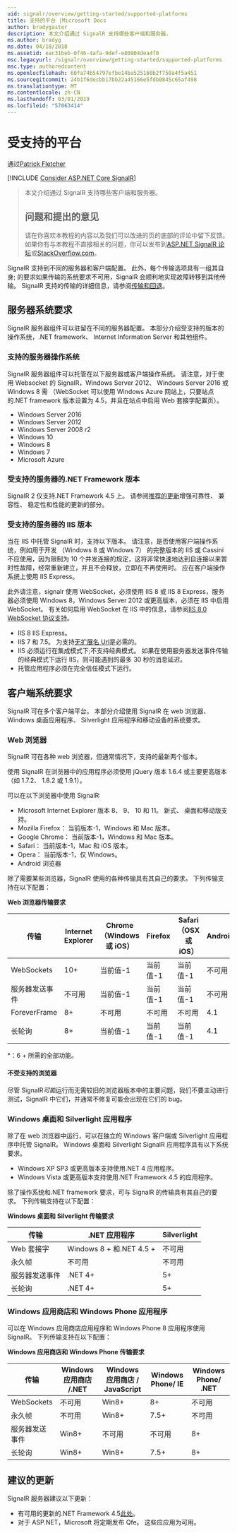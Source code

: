 ```yaml
---
uid: signalr/overview/getting-started/supported-platforms
title: 支持的平台 |Microsoft Docs
author: bradygaster
description: 本文介绍通过 SignalR 支持哪些客户端和服务器。
ms.author: bradyg
ms.date: 04/18/2018
ms.assetid: eac31beb-0f46-4afa-9def-e80904dea4f0
msc.legacyurl: /signalr/overview/getting-started/supported-platforms
msc.type: authoredcontent
ms.openlocfilehash: 60fa74b54797efbe14ba525160b2f750a4f5a451
ms.sourcegitcommit: 24b1f6decbb17bb22a45166e5fdb0845c65af498
ms.translationtype: MT
ms.contentlocale: zh-CN
ms.lasthandoff: 03/01/2019
ms.locfileid: "57063414"
---
```

<a name="supported-platforms"></a>受支持的平台
====================
通过[Patrick Fletcher](https://github.com/pfletcher)

[!INCLUDE [Consider ASP.NET Core SignalR](~/includes/signalr/signalr-version-disambiguation.md)]

> 本文介绍通过 SignalR 支持哪些客户端和服务器。 
> 
> ## <a name="questions-and-comments"></a>问题和提出的意见
> 
> 请在你喜欢本教程的内容以及我们可以改进的页的底部的评论中留下反馈。 如果你有与本教程不直接相关的问题，你可以发布到[ASP.NET SignalR 论坛](https://forums.asp.net/1254.aspx/1?ASP+NET+SignalR)或[StackOverflow.com](http://stackoverflow.com/)。

SignalR 支持到不同的服务器和客户端配置。 此外，每个传输选项具有一组其自身; 的要求如果传输的系统要求不可用，SignalR 会顺利地实现故障转移到其他传输。 SignalR 支持的传输的详细信息，请参阅[传输和回退](introduction-to-signalr.md#transports)。

## <a name="server-system-requirements"></a>服务器系统要求

SignalR 服务器组件可以驻留在不同的服务器配置。 本部分介绍受支持的版本的操作系统，.NET framework、 Internet Information Server 和其他组件。

### <a name="supported-server-operating-systems"></a>支持的服务器操作系统

SignalR 服务器组件可以托管在以下服务器或客户端操作系统。 请注意，对于使用 Websocket 的 SignalR，Windows Server 2012、 Windows Server 2016 或 Windows 8 需 （WebSocket 可以使用 Windows Azure 网站上，只要站点的.NET framework 版本设置为 4.5，并且在站点中启用 Web 套接字配置页）。

- Windows Server 2016
- Windows Server 2012
- Windows Server 2008 r2
- Windows 10
- Windows 8
- Windows 7
- Microsoft Azure

### <a name="supported-server-net-framework-version"></a>受支持的服务器的.NET Framework 版本

SignalR 2 仅支持.NET Framework 4.5 上。 请参阅[推荐的更新](#updates)增强可靠性、 兼容性、 稳定性和性能的更新的部分。

### <a name="supported-server-iis-versions"></a>受支持的服务器的 IIS 版本

当在 IIS 中托管 SignalR 时，支持以下版本。 请注意，是否使用客户端操作系统，例如用于开发 （Windows 8 或 Windows 7） 的完整版本的 IIS 或 Cassini 不应使用，因为限制为 10 个并发连接的规定，这将非常快速地达到自连接以来暂时性故障，经常重新建立，并且不会释放，立即在不再使用时。 应在客户端操作系统上使用 IIS Express。

此外请注意，signalr 使用 WebSocket，必须使用 IIS 8 或 IIS 8 Express，服务器必须使用 Windows 8，Windows Server 2012 或更高版本，必须在 IIS 中启用 WebSocket。 有关如何启用 WebSocket 在 IIS 中的信息，请参阅[IIS 8.0 WebSocket 协议支持](https://www.iis.net/learn/get-started/whats-new-in-iis-8/iis-80-websocket-protocol-support)。

- IIS 8 IIS Express。
- IIS 7 和 7.5。 为支持[无扩展名 Url](https://support.microsoft.com/kb/980368)是必需的。
- IIS 必须运行在集成模式下;不支持经典模式。 如果在使用服务器发送事件传输的经典模式下运行 IIS，则可能遇到的最多 30 秒的消息延迟。
- 托管应用程序必须在完全信任模式下运行。

## <a name="client-system-requirements"></a>客户端系统要求

SignalR 可在多个客户端平台。 本部分介绍使用 SignalR 在 web 浏览器、 Windows 桌面应用程序、 Silverlight 应用程序和移动设备的系统要求。

### <a name="web-browsers"></a>Web 浏览器

SignalR 可在各种 web 浏览器，但通常情况下，支持的最新两个版本。

使用 SignalR 在浏览器中的应用程序必须使用 jQuery 版本 1.6.4 或主要更高版本 （如 1.7.2、 1.8.2 或 1.9.1）。

可以在以下浏览器中使用 SignalR:

- Microsoft Internet Explorer 版本 8、 9、 10 和 11。 新式、 桌面和移动版支持。
- Mozilla Firefox： 当前版本-1，Windows 和 Mac 版本。
- Google Chrome： 当前版本-1，Windows 和 Mac 版本。
- Safari： 当前版本-1，Mac 和 iOS 版本。
- Opera： 当前版本-1，仅 Windows。
- Android 浏览器

除了需要某些浏览器，SignalR 使用的各种传输具有其自己的要求。 下列传输支持在以下配置：

<a id="browser"></a>

**Web 浏览器传输要求**

| 传输 | Internet Explorer | Chrome （Windows 或 iOS） | Firefox | Safari （OSX 或 iOS） | Android |
| --- | --- | --- | --- | --- | --- |
| WebSockets | 10+ | 当前值-1 | 当前值-1 | 当前值-1 | 不可用 |
| 服务器发送事件 | 不可用 | 当前值-1 | 当前值-1 | 当前值-1 | 不可用 |
| ForeverFrame | 8+ | 不可用 | 不可用 | 不可用 | 4.1 |
| 长轮询 | 8+ | 当前值-1 | 当前值-1 | 当前值-1 | 4.1 |

\*：6 + 所需的全部功能。

#### <a name="unsupported-browsers"></a>不受支持的浏览器

尽管 SignalR*可能*运行而无需较旧的浏览器版本中的主要问题，我们不要主动进行测试，SignalR 中它们，并通常不修复可能会出现在它们的 bug。

### <a name="windows-desktop-and-silverlight-applications"></a>Windows 桌面和 Silverlight 应用程序

除了在 web 浏览器中运行，可以在独立的 Windows 客户端或 Silverlight 应用程序中托管 SignalR。 Windows 桌面和 Silverlight SignalR 应用程序具有以下系统要求。

- Windows XP SP3 或更高版本支持使用.NET 4 应用程序。
- Windows Vista 或更高版本支持使用.NET Framework 4.5 的应用程序。

除了操作系统和.NET framework 要求，可与 SignalR 的传输具有其自己的要求。 下列传输支持在以下配置：

**Windows 桌面和 Silverlight 传输要求**

| 传输 | .NET 应用程序 | Silverlight |
| --- | --- | --- |
| Web 套接字 | Windows 8 + 和.NET 4.5 + | 不可用 |
| 永久帧 | 不可用 | 不可用 |
| 服务器发送事件 | .NET 4+ | 5+ |
| 长轮询 | .NET 4+ | 5+ |

<a id="android"></a>

### <a name="windows-store-and-windows-phone-applications"></a>Windows 应用商店和 Windows Phone 应用程序

可以在 Windows 应用商店应用程序和 Windows Phone 8 应用程序使用 SignalR。 下列传输支持在以下配置：

**Windows 应用商店和 Windows Phone 传输要求**

| 传输 | Windows 应用商店 /.NET | Windows 应用商店 / JavaScript | Windows Phone/ IE | Windows Phone/ .NET |
| --- | --- | --- | --- | --- |
| WebSockets | 不可用 | Win8+ | 8+ | 不可用 |
| 永久帧 | 不可用 | Win8+ | 7.5+ | 不可用 |
| 服务器发送事件 | Win8+ | 不可用 | 不可用 | 8+ |
| 长轮询 | Win8+ | Win8+ | 7.5+ | 8+ |

<a id="updates"></a>

## <a name="recommended-updates"></a>建议的更新

SignalR 服务器建议以下更新：

- 有可用的更新的.NET Framework 4.5[此处](https://support.microsoft.com/kb/2750149)。
- 对于 ASP.NET，Microsoft 将定期发布 Qfe。 这些应应用为可用。
